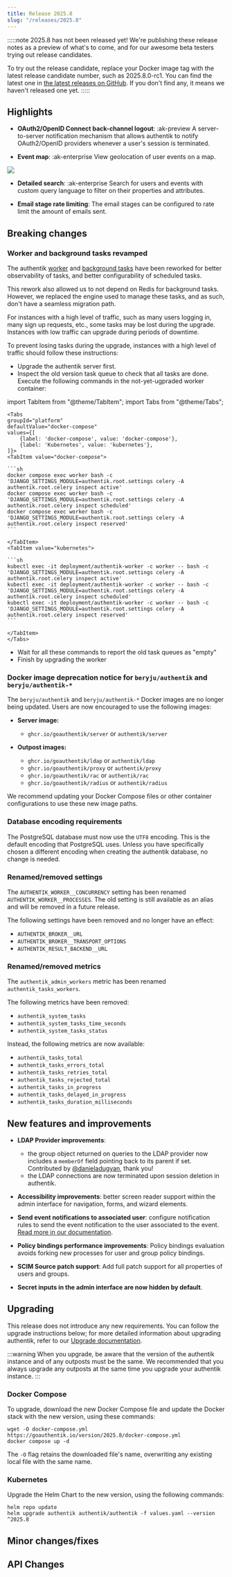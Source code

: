 ```yaml
---
title: Release 2025.8
slug: "/releases/2025.8"
---
```


:::::note
2025.8 has not been released yet! We're publishing these release notes as a preview of what's to come, and for our awesome beta testers trying out release candidates.

To try out the release candidate, replace your Docker image tag with the latest release candidate number, such as 2025.8.0-rc1. You can find the latest one in [the latest releases on GitHub](https://github.com/goauthentik/authentik/releases). If you don't find any, it means we haven't released one yet.
:::::

## Highlights

- **OAuth2/OpenID Connect back-channel logout**: :ak-preview A server-to-server notification mechanism that allows authentik to notify OAuth2/OpenID providers whenever a user's session is terminated.

- **Event map**: :ak-enterprise View geolocation of user events on a map.

![](../../sys-mgmt/events/event-map-chart.png)

- **Detailed search**: :ak-enterprise Search for users and events with custom query language to filter on their properties and attributes.

- **Email stage rate limiting**: The email stages can be configured to rate limit the amount of emails sent.

## Breaking changes

### Worker and background tasks revamped

The authentik [worker](../../sys-mgmt/ops/worker.md) and [background tasks](../../sys-mgmt/background-tasks.md) have been reworked for better observability of tasks, and better configurability of scheduled tasks.

This rework also allowed us to not depend on Redis for background tasks. However, we replaced the engine used to manage these tasks, and as such, don't have a seamless migration path.

For instances with a high level of traffic, such as many users logging in, many sign up requests, etc., some tasks may be lost during the upgrade. Instances with low traffic can upgrade during periods of downtime.

To prevent losing tasks during the upgrade, instances with a high level of traffic should follow these instructions:

- Upgrade the authentik server first.
- Inspect the old version task queue to check that all tasks are done. Execute the following commands in the not-yet-ugpraded worker container:

import TabItem from "@theme/TabItem";
import Tabs from "@theme/Tabs";

    <Tabs
    groupId="platform"
    defaultValue="docker-compose"
    values={[
        {label: 'docker-compose', value: 'docker-compose'},
        {label: 'Kubernetes', value: 'kubernetes'},
    ]}>
    <TabItem value="docker-compose">

    ```sh
    docker compose exec worker bash -c 'DJANGO_SETTINGS_MODULE=authentik.root.settings celery -A authentik.root.celery inspect active'
    docker compose exec worker bash -c 'DJANGO_SETTINGS_MODULE=authentik.root.settings celery -A authentik.root.celery inspect scheduled'
    docker compose exec worker bash -c 'DJANGO_SETTINGS_MODULE=authentik.root.settings celery -A authentik.root.celery inspect reserved'
    ```

    </TabItem>
    <TabItem value="kubernetes">

    ```sh
    kubectl exec -it deployment/authentik-worker -c worker -- bash -c 'DJANGO_SETTINGS_MODULE=authentik.root.settings celery -A authentik.root.celery inspect active'
    kubectl exec -it deployment/authentik-worker -c worker -- bash -c 'DJANGO_SETTINGS_MODULE=authentik.root.settings celery -A authentik.root.celery inspect scheduled'
    kubectl exec -it deployment/authentik-worker -c worker -- bash -c 'DJANGO_SETTINGS_MODULE=authentik.root.settings celery -A authentik.root.celery inspect reserved'
    ```

    </TabItem>
    </Tabs>

- Wait for all these commands to report the old task queues as "empty"
- Finish by upgrading the worker

### Docker image deprecation notice for `beryju/authentik` and `beryju/authentik-*`

The `beryju/authentik` and `beryju/authentik-*` Docker images are no longer being updated. Users are now encouraged to use the following images:

- **Server image:**
    - `ghcr.io/goauthentik/server` or `authentik/server`

- **Outpost images:**
    - `ghcr.io/goauthentik/ldap` or `authentik/ldap`
    - `ghcr.io/goauthentik/proxy` or `authentik/proxy`
    - `ghcr.io/goauthentik/rac` or `authentik/rac`
    - `ghcr.io/goauthentik/radius` or `authentik/radius`

We recommend updating your Docker Compose files or other container configurations to use these new image paths.

### Database encoding requirements

The PostgreSQL database must now use the `UTF8` encoding. This is the default encoding that PostgreSQL uses. Unless you have specifically chosen a different encoding when creating the authentik database, no change is needed.

### Renamed/removed settings

The `AUTHENTIK_WORKER__CONCURRENCY` setting has been renamed `AUTHENTIK_WORKER__PROCESSES`. The old setting is still available as an alias and will be removed in a future release.

The following settings have been removed and no longer have an effect:

- `AUTHENTIK_BROKER__URL`
- `AUTHENTIK_BROKER__TRANSPORT_OPTIONS`
- `AUTHENTIK_RESULT_BACKEND__URL`

### Renamed/removed metrics

The `authentik_admin_workers` metric has been renamed `authentik_tasks_workers`.

The following metrics have been removed:

- `authentik_system_tasks`
- `authentik_system_tasks_time_seconds`
- `authentik_system_tasks_status`

Instead, the following metrics are now available:

- `authentik_tasks_total`
- `authentik_tasks_errors_total`
- `authentik_tasks_retries_total`
- `authentik_tasks_rejected_total`
- `authentik_tasks_in_progress`
- `authentik_tasks_delayed_in_progress`
- `authentik_tasks_duration_milliseconds`

## New features and improvements

- **LDAP Provider improvements**:

    - the group object returned on queries to the LDAP provider now includes a `memberOf` field pointing back to its parent if set. Contributed by [@danieladugyan](https://github.com/danieladugyan), thank you!
    - the LDAP connections are now terminated upon session deletion in authentik.

- **Accessibility improvements**: better screen reader support within the admin interface for navigation, forms, and wizard elements.
- **Send event notifications to associated user**: configure notification rules to send the event notification to the user associated to the event. [Read more in our documentation](../../sys-mgmt/events/notifications.md).
- **Policy bindings performance improvements**: Policy bindings evaluation avoids forking new processes for user and group policy bindings.
- **SCIM Source patch support**: Add full patch support for all properties of users and groups.
- **Secret inputs in the admin interface are now hidden by default**.

## Upgrading

This release does not introduce any new requirements. You can follow the upgrade instructions below; for more detailed information about upgrading authentik, refer to our [Upgrade documentation](../../install-config/upgrade.mdx).

:::warning
When you upgrade, be aware that the version of the authentik instance and of any outposts must be the same. We recommended that you always upgrade any outposts at the same time you upgrade your authentik instance.
:::

### Docker Compose

To upgrade, download the new Docker Compose file and update the Docker stack with the new version, using these commands:

```shell
wget -O docker-compose.yml https://goauthentik.io/version/2025.8/docker-compose.yml
docker compose up -d
```

The `-O` flag retains the downloaded file's name, overwriting any existing local file with the same name.

### Kubernetes

Upgrade the Helm Chart to the new version, using the following commands:

```shell
helm repo update
helm upgrade authentik authentik/authentik -f values.yaml --version ^2025.8
```

## Minor changes/fixes

<!-- _Insert the output of `make gen-changelog` here_ -->

## API Changes

<!-- _Insert output of `make gen-diff` here_ -->
